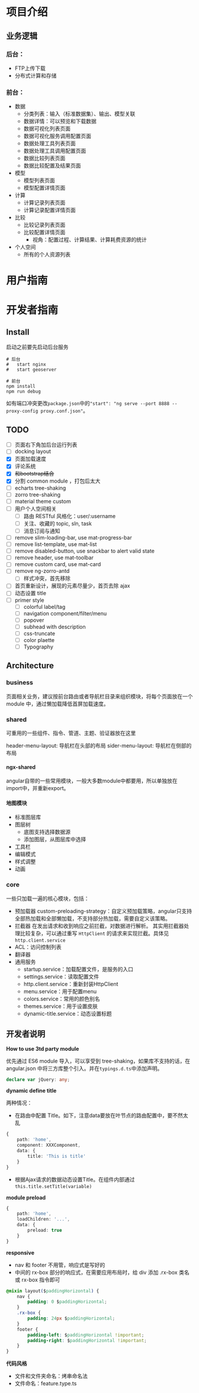 # 项目介绍
## 业务逻辑
### 后台：
- FTP上传下载
- 分布式计算和存储

### 前台：
- 数据
    - 分类列表：输入（标准数据集）、输出、模型关联
    - 数据详情：可以预览和下载数据
    - 数据可视化列表页面
    - 数据可视化服务调用配置页面
    - 数据处理工具列表页面
    - 数据处理工具调用配置页面
    - 数据比较列表页面
    - 数据比较配置及结果页面
- 模型
    - 模型列表页面
    - 模型配置详情页面
- 计算
    - 计算记录列表页面
    - 计算记录配置详情页面
- 比较
    - 比较记录列表页面
    - 比较配置详情页面
        - 视角：配置过程、计算结果、计算耗费资源的统计
- 个人空间
    - 所有的个人资源列表

# 用户指南

# 开发者指南
## Install
启动之前要先启动后台服务
```
# 后台
#   start nginx
#   start geoserver

# 前台
npm install
npm run debug
```
如有端口冲突更改`package.json`中的`"start": "ng serve --port 8888 --proxy-config proxy.conf.json"`。

## TODO
- [ ] 页面右下角加后台运行列表
- [ ] docking layout
- [x] 页面加载速度
- [x] 评论系统
- [x] ~~和bootstrap结合~~
- [x] 分割 common module ，打包后太大
- [ ] echarts tree-shaking
- [ ] zorro tree-shaking
- [ ] material theme custom
- [ ] 用户个人空间相关
    - [ ] 路由 RESTful 风格化：user/:username
    - [ ] 关注、收藏的 topic, sln, task
    - [ ] 消息订阅与通知
- [ ] remove slim-loading-bar, use mat-progress-bar
- [ ] remove list-template, use mat-list
- [ ] remove disabled-button, use snackbar to alert valid state
- [ ] remove header, use mat-toolbar
- [ ] remove custom card, use mat-card
- [ ] remove ng-zorro-antd
    - [ ] 样式冲突，首先移除
- [ ] 首页重新设计，展现的元素尽量少，首页去除 ajax
- [ ] 动态设置 title
- [ ] primer style
    - [ ] colorful label/tag
    - [ ] navigation component/filter/menu
    - [ ] popover
    - [ ] subhead with description
    - [ ] css-truncate
    - [ ] color plaette
    - [ ] Typography

## Architecture

### business
页面相关业务，建议按前台路由或者导航栏目录来组织模块，将每个页面放在一个 module 中，通过懒加载降低首屏加载速度。

### shared
可重用的一些组件、指令、管道、主题、验证器放在这里

header-menu-layout: 导航栏在头部的布局
sider-menu-layout: 导航栏在侧部的布局

#### ngx-shared
angular自带的一些常用模块，一般大多数module中都要用，所以单独放在import中，并重新export。

#### 地图模块
- 标准图层库
- 图层树
    - 底图支持选择数据源
    - 添加图层，从图层库中选择
- 工具栏
- 编辑模式
- 样式调整
- 动画

### core
一些只加载一遍的核心模块，包括：
- 预加载器
    custom-preloading-strategy：自定义预加载策略，angular只支持全部热加载和全部懒加载，不支持部分热加载，需要自定义该策略。
- 拦截器
    在发出请求和收到响应之前拦截，对数据进行解析。
    其实用拦截器处理比较复杂，可以通过重写 `HttpClient` 的请求来实现拦截。具体见`http.client.service`
- ACL：访问控制列表
- 翻译器
- 通用服务
    - startup.service：加载配置文件，是服务的入口
    - settings.service：读取配置文件
    - http.client.service：重新封装HttpClient
    - menu.service：用于配置menu
    - colors.service：常用的颜色别名
    - themes.service：用于设置皮肤
    - dynamic-title.service：动态设置标题

## 开发者说明
**How to use 3td party module**

优先通过 ES6 module 导入，可以享受到 tree-shaking，如果库不支持的话，在 angular.json 中将三方库整个引入。并在`typings.d.ts`中添加声明。
``` typescript
declare var jQuery: any;
```

**dynamic define title**

两种情况：
- 在路由中配置 Title。如下，注意data要放在叶节点的路由配置中，要不然太乱
``` typescript
{
    path: 'home',
    component: XXXComponent,
    data: {
        title: 'This is title'
    }
}
```
- 根据Ajax请求的数据动态设置Title。在组件内部通过 `this.title.setTitle(variable)`

**module preload**

``` typescript
{
    path: 'home',
    loadChildren: '...',
    data: {
        preload: true
    }
}
```

**responsive**

- nav 和 footer 不用管，响应式是写好的
- 中间的 rx-box 部分的响应式，在需要应用布局时，给 div 添加 .rx-box 类名或 rx-box 指令即可

``` css
@mixin layout($paddingHorizontal) {
    nav {
        padding: 0 $paddingHorizontal;
    }
    .rx-box {
        padding: 24px $paddingHorizontal;
    }
    footer {
        padding-left: $paddingHorizontal !important;
        padding-right: $paddingHorizontal !important;
    }
}
```

**代码风格**

- 文件和文件夹命名：烤串命名法
- 文件命名：feature.type.ts

